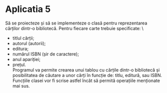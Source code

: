 # Aplicatia 5
Să se proiecteze și să se implementeze o clasă pentru reprezentarea
cărților dintr-o bibliotecă. Pentru fiecare carte trebuie specificate:
\
* titlul cărții;
* autorul (autorii);
* editura;
* numărul ISBN (șir de caractere);
* anul apariției;
* prețul.
\
Programul va permite crearea unui tablou cu cărțile dintr-o bibliotecă și
posibilitatea de căutare a unor cărți în funcție de: titlu, editură, sau ISBN.
Funcțiile clasei vor fi scrise astfel încât să permită operațiile menționate
mai sus. 
